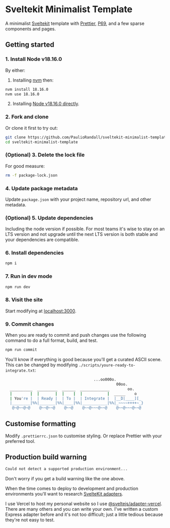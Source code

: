 # Sveltekit Minimalist Template

A minimalist [Sveltekit](https://kit.svelte.dev/) template with [Prettier](https://prettier.io/), [P69](https://github.com/PaulioRandall/p69), and a few sparse components and pages.

## Getting started

### 1. Install Node v18.16.0

By either:

1. Installing [nvm](https://github.com/nvm-sh/nvm) then:

```bash
nvm install 18.16.0
nvm use 18.16.0
```

2. Installing [Node v18.16.0 directly](https://nodejs.org/en/download/).

### 2. Fork and clone

Or clone it first to try out:

```bash
git clone https://github.com/PaulioRandall/sveltekit-minimalist-template.git
cd sveltekit-minimalist-template
```

### (Optional) 3. Delete the lock file

For good measure:

```bash
rm -f package-lock.json
```

### 4. Update package metadata

Update `package.json` with your project name, repository url, and other metadata.

### (Optional) 5. Update dependencies

Including the node version if possible. For most teams it's wise to stay on an LTS version and not upgrade until the next LTS version
is both stable and your dependencies are compatible.

### 6. Install dependencies

```bash
npm i
```

### 7. Run in dev mode

```bash
npm run dev
```

### 8. Visit the site

Start modifying at [localhost:3000](http://localhost:3000).

### 9. Commit changes

When you are ready to commit and push changes use the following command to do a full format, build, and test.

```bash
npm run commit
```

You'll know if everything is good because you'll get a curated ASCII scene. This can be changed by modifying `./scripts/youre-ready-to-integrate.txt`:

```bash
                                       ...oo000o.
                                                 00oo.
  __________  _________  ______  _____________        oo.
  |        |  |       |  |    |  |           |  _____    o
  | You're |  | Ready |  | To |  | Integrate |  |__D|____][_
  |________|%%|_______|%%|____|%%|___________|%%|_~~~~++++~_}
   @~@~~@~@    @~~@~~@    @~~@    @~~@~~~@~~@    @~~@~~~@~~@
```

## Customise formatting

Modify `.prettierrc.json` to customise styling. Or replace Prettier with your preferred tool.

## Production build warning

```bash
Could not detect a supported production environment...
```

Don't worry if you get a build warning like the one above.

When the time comes to deploy to development and production environments you'll want to research [SvelteKit adapters](https://kit.svelte.dev/docs/adapters).

I use Vercel to host my personal website so I use [@sveltejs/adapter-vercel](https://www.npmjs.com/package/@sveltejs/adapter-vercel). There are many others and you can write your own. I've written a custom Express adapter before and it's not too difficult; just a little tedious because they're not easy to test.
